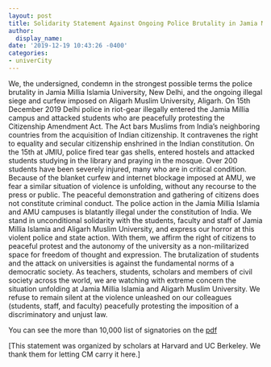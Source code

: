 ```yaml
---
layout: post
title: Solidarity Statement Against Ongoing Police Brutality in Jamia Millia Islamia and Aligarh Muslim University
author:
  display_name:
date: '2019-12-19 10:43:26 -0400'
categories:
- univerCity
---
```


We, the undersigned, condemn in the strongest possible terms the police brutality in Jamia Millia Islamia University, New Delhi, and the ongoing illegal siege and curfew imposed on Aligarh Muslim University, Aligarh. On 15th December 2019 Delhi police in riot-gear illegally entered the Jamia Millia campus and attacked students who are peacefully protesting the Citizenship Amendment Act. The Act bars Muslims from India’s neighboring countries from the acquisition of Indian citizenship. It contravenes the right to equality and secular citizenship enshrined in the Indian constitution.
On the 15th at JMIU, police fired tear gas shells, entered hostels and attacked students studying in the library and praying in the mosque. Over 200 students have been severely injured, many who are in critical condition. Because of the blanket curfew and internet blockage imposed at AMU, we fear a similar situation of violence is unfolding, without any recourse to the press or public. The peaceful demonstration and gathering of citizens does not constitute criminal conduct. The police action in the Jamia Millia Islamia and AMU campuses is blatantly illegal under the constitution of India.
We stand in unconditional solidarity with the students, faculty and staff of Jamia Millia Islamia and Aligarh Muslim University, and express our horror at this violent police and state action. With them, we affirm the right of citizens to peaceful protest and the autonomy of the university as a non-militarized space for freedom of thought and expression. The brutalization of students and the attack on universities is against the fundamental norms of a democratic society.
As teachers, students, scholars and members of civil society across the world, we are watching with extreme concern the situation unfolding at Jamia Millia Islamia and Aligarh Muslim University. We refuse to remain silent at the violence unleashed on our colleagues (students, staff, and faculty) peacefully protesting the imposition of a discriminatory and unjust law.

You can see the more than 10,000 list of signatories on the [pdf]({{site.baseurl}}/img/uploads/2019/JamiaStatement.pdf)

[This statement was organized by scholars at Harvard and UC Berkeley. We thank them for letting CM carry it here.]

